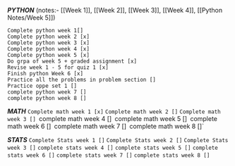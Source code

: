 ***PYTHON*** (notes:- [[Week 1]], [[Week 2]], [[Week 3]], [[Week 4]], [[Python Notes/Week 5]])

	Complete python week 1[]
	Complete python week 2 [x]
	Complete python week 3 [x]
	Complete python week 4 [x]
	Complete python week 5 [x]
	Do grpa of week 5 + graded assignment [x]
	Revise week 1 - 5 for quiz 1 [x]
	Finish python Week 6 [x]	
	Practice all the problems in problem section []
	Practice oppe set 1 []
	complete python week 7 []
	complete python week 8 []
	


***MATH***
	`Complete math week 1 [x]`
	`Complete math week 2 []`
	`Complete math week 3 []
	`complete math week 4 []`
	`complete math week 5 []`
	`complete math week 6 []`
	`complete math week 7 []`
	`complete math week 8 []`
	



***STATS***
	`Complete Stats week 1 []`
	`Complete Stats week 2 []`
	`Complete Stats week 3 []`
	`complete stats week 4 []`
	`complete stats week 5 []`
	`complete stats week 6 []`
	`complete stats week 7 []`
	`complete stats week 8 []`
	

